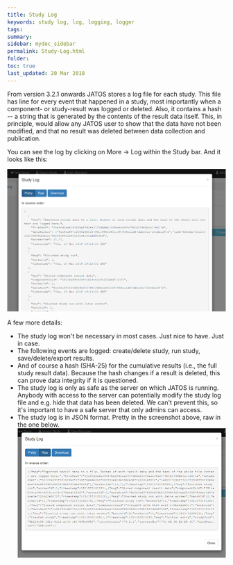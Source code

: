```yaml
---
title: Study Log
keywords: study log, log, logging, logger
tags:
summary:
sidebar: mydoc_sidebar
permalink: Study-Log.html
folder:
toc: true
last_updated: 20 Mar 2018
---
```


From version 3.2.1 onwards JATOS stores a log file for each study. This file has line for every event that happened in a study, most importantly when a component- or study-result was logged or deleted. Also, it contains a hash -- a string that is generated by the contents of the result data itself. This, in principle, would allow any JATOS user to show that the data have not been modified, and that no result was deleted between data collection and publication. 

You can see the log by clicking on More -> Log within the Study bar. And it looks like this:

![Study Log pretty](images/study_log_pretty.png)

A few more details:
* The study log won't be necessary in most cases. Just nice to have. Just in case.  
* The following events are logged: create/delete study, run study, save/delete/export results. 
* And of course a hash (SHA-25) for the cumulative results (i.e., the full study result data). Because the hash changes if a result is deleted, this can prove data integrity if it is questioned. 
* The study log is only as safe as the server on which JATOS is running. Anybody with access to the server can potentially modify the study log file and e.g. hide that data has been deleted. We can't prevent this, so it's important to have a safe server that only admins can access. 
* The study log is in JSON format. Pretty in the screenshot above, raw in the one below. 
![Study Log raw](images/study_log_raw.png)

